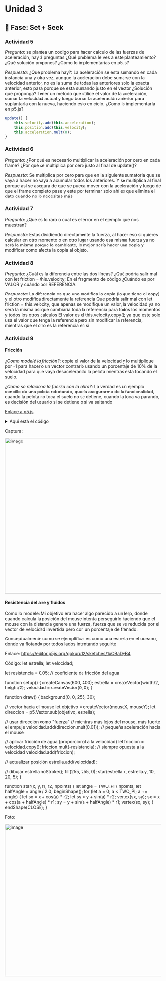 # Unidad 3

## 🔎 Fase: Set + Seek

### Actividad 5

_Pregunta_: se plantea un codigo para hacer calculo de las fuerzas de aceleración, hay 3 preguntas ¿Qué problema le ves a este planteamiento?
¿Qué solución propones?
¿Cómo lo implementarías en p5.js?

_Respuesta_: 
¿Que problema hay?: La aceleración se esta sumando en cada instancia una y otra vez, aunque la aceleración debe sumarse con la velocidad anterior, no es la suma de todas las anteriores solo la exacta anterior, esto pasa porque se esta sumando justo en el vector 
¿Solución que proponga? Tener un metodo que utilice el valor de la aceleración, sumar la velocidad actual y luego borrar la aceleración anterior para suplantarla con la nueva, haciendo esto en ciclo.
¿Como lo implementaría en p5.js? 

``` js
update() {
    this.velocity.add(this.acceleration);  
    this.position.add(this.velocity);     
    this.acceleration.mult(0);      
}
```

### Actividad 6

_Pregunta_: ¿Por qué es necesario multiplicar la aceleración por cero en cada frame?
¿Por qué se multiplica por cero justo al final de update()?

_Respuesta_: Se multiplica por cero para que en la siguiente sumatoria que se vaya a hacer no vaya a acumular todos los anteriores. Y se multiplica al final porque así se asegura de que se pueda mover con la aceleración y luego de que el frame completo pase y este por terminar solo ahí es que elimina el dato cuando no lo necesitas más

### Actividad 7

_Pregunta_: ¿Que es lo raro o cual es el error en el ejemplo que nos muestran? 

_Respuesta_: Estas dividiendo directamente la fuerza, al hacer eso si quieres calcular en otro momento o en otro lugar usando esa misma fuerza ya no será la misma porque la cambiaste, lo mejor sería hacer una copia y modificar como afecta la copia al objeto.

### Actividad 8

_Pregunta_: ¿Cuál es la diferencia entre las dos líneas?
¿Qué podría salir mal con let friction = this.velocity;
En el fragmento de código ¿Cuándo es por VALOR y cuándo por REFERENCIA.

_Respuesta_: La diferencia es que uno modifica la copia (la que tiene el copy) y el otro modifica directamente la referencia
Que podría salir mal con let friction = this.velocity, que apenas se modifique un valor, la velocidad ya no será la misma así que cambiaría toda la referencia para todos los momentos y todos los otros calculos
El valor es el this.velocity.copy(); ya que este solo usa el valor que tenga la referencia pero sin modificar la referencia, mientras que el otro es la referencia en si

### Actividad 9

#### Fricción
_¿Como modelé la fricción?_: copie el valor de la velocidad y lo multiplique por -1 para hacerlo un vector contrario usando un porcentaje de 10% de la velocidad para que vaya desacelerando la pelota mientras esta tocando el suelo.

_¿Como se relaciona la fuerza con la obra?_: La verdad es un ejemplo sencillo de una pelota rebotando, quería asegurarme de la funcionalidad, cuando la pelota no toca el suelo no se detiene, cuando la toca va parando, es decisión del usuario si se detiene o si va saltando

[Enlace a p5.js](https://editor.p5js.org/gokuru12/sketches/zir9fAAVw)

<details>
<summary>Aquí está el código</summary>

Código: 

``` js
let mover;

function setup() {
  createCanvas(600, 400);
  mover = new Mover(width/2, height-20, 20); // empieza en el suelo
  mover.velocity.x = 5; // impulso inicial hacia la derecha
}

function draw() {
  background(255);

  // --- GRAVEDAD ---
  let gravity = createVector(0, 0.3); // gravedad suave
  mover.applyForce(gravity);

  // --- FRICCIÓN ---
  let c = 0.1; // coeficiente de fricción
  let friction = mover.velocity.copy();
  friction.mult(-1);         
  friction.setMag(c);        
  mover.applyForce(friction);

  // --- SALTO SOLO SI ESTÁ EN EL SUELO ---
  if (mouseIsPressed && mover.onGround()) {
    let jump = createVector(0, -20); 
    mover.applyForce(jump);
  }

  // --- ACTUALIZAR Y DIBUJAR ---
  mover.update();
  mover.bounceEdges();
  mover.show();
}


// ---------------- CLASE ----------------
class Mover {
  constructor(x, y, m) {
    this.position = createVector(x, y);
    this.velocity = createVector(0, 0);
    this.acceleration = createVector(0, 0);
    this.mass = m;
  }

  applyForce(force) {
    let f = force.copy();
    f.div(this.mass);
    this.acceleration.add(f);
  }

  update() {
    this.velocity.add(this.acceleration);
    this.position.add(this.velocity);
    this.acceleration.mult(0);
  }

  show() {
    stroke(0);
    fill(175, 100, 200);
    ellipse(this.position.x, this.position.y, this.mass*2, this.mass*2);
  }

  bounceEdges() {
    if (this.position.x > width - this.mass) {
      this.position.x = width - this.mass;
      this.velocity.x *= -1;
    } else if (this.position.x < this.mass) {
      this.position.x = this.mass;
      this.velocity.x *= -1;
    }

    if (this.position.y > height - this.mass) {
      this.position.y = height - this.mass;
      this.velocity.y = 0; // se queda en el suelo
    }
  }

  onGround() {
    return (this.position.y >= height - this.mass - 0.1);
  }
}

```
</details>


Captura: 

<img width="725" height="504" alt="image" src="https://github.com/user-attachments/assets/3c9e7b94-a263-4eb6-8243-ec001671bc6f" />

#### Resistencia del aire y fluidos

Como lo modele: Mi objetivo era hacer algo parecido a un lerp, donde cuando calcula la posición del mouse intenta perseguirlo haciendo que el mouse con la distancia genere una fuerza, fuerza que se ve reducida por el vector de velocidad invertida pero con un porcentaje de frenado.

Conceptualmente como se ejemplifica: es como una estrella en el oceano, donde va flotando por todos lados intentando seguirte

Enlace: https://editor.p5js.org/gokuru12/sketches/1xCBaDyB4

Código: let estrella;
let velocidad;

let resistencia = 0.05; // coeficiente de fricción del agua

function setup() {
  createCanvas(600, 400);
  estrella = createVector(width/2, height/2);
  velocidad = createVector(0, 0);
}

function draw() {
  background(0, 0, 255, 30);

  // vector hacia el mouse
  let objetivo = createVector(mouseX, mouseY);
  let direccion = p5.Vector.sub(objetivo, estrella);

  // usar dirección como "fuerza"
  // mientras más lejos del mouse, más fuerte el empuje
  velocidad.add(direccion.mult(0.01)); // pequeña aceleración hacia el mouse

  // aplicar fricción de agua (proporcional a la velocidad)
  let friccion = velocidad.copy();
  friccion.mult(-resistencia); // siempre opuesta a la velocidad
  velocidad.add(friccion);

  // actualizar posición
  estrella.add(velocidad);

  // dibujar estrella
  noStroke();
  fill(255, 255, 0);
  star(estrella.x, estrella.y, 10, 20, 5);
}

function star(x, y, r1, r2, npoints) {
  let angle = TWO_PI / npoints;
  let halfAngle = angle / 2.0;
  beginShape();
  for (let a = 0; a < TWO_PI; a += angle) {
    let sx = x + cos(a) * r2;
    let sy = y + sin(a) * r2;
    vertex(sx, sy);
    sx = x + cos(a + halfAngle) * r1;
    sy = y + sin(a + halfAngle) * r1;
    vertex(sx, sy);
  }
  endShape(CLOSE);
}


Foto: 


<img width="737" height="492" alt="image" src="https://github.com/user-attachments/assets/509a5fd9-f9e1-4cba-b42f-734d980aacf8" />




